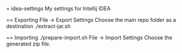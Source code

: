 = idea-settings
My settings for Intellij IDEA

== Exporting
File -> Export Settings
Choose the main repo folder as a destination
./extract-jar.sh

== Importing
./prepare-import.sh
File -> Import Settings
Choose the generated zip file.
